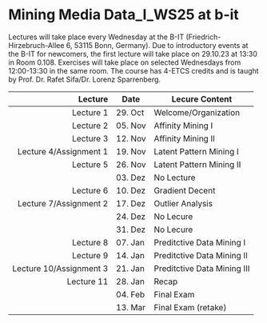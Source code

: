 # Mining Media Data_I_WS25 at b-it

Lectures will take place every Wednesday at the B-IT (Friedrich-Hirzebruch-Allee 6, 53115 Bonn, Germany). Due to introductory events at the B-IT for newcomers, the first lecture will take place on 29.10.23 at 13:30 in Room 0.108. Exercises will take place on selected Wednesdays from 12:00-13:30 in the same room. The course has 4-ETCS credits and is taught by Prof. Dr. Rafet Sifa/Dr. Lorenz Sparrenberg.

|                 Lecture | Date    | Lecure Content              |
| ----------------------: | ------- | --------------------------- |
|               Lecture 1 | 29. Oct | Welcome/Organization        |
|               Lecture 2 | 05. Nov | Affinity Mining I           |
|               Lecture 3 | 12. Nov | Affinity Mining II          |
|  Lecture 4/Assignment 1 | 19. Nov | Latent Pattern Mining I     |
|               Lecture 5 | 26. Nov | Latent Pattern Mining II    |
|                         | 03. Dez | No Lecture                  |
|               Lecture 6 | 10. Dez | Gradient Decent             |
|  Lecture 7/Assignment 2 | 17. Dez | Outlier Analysis            |
|                         | 24. Dez | No Lecure                   |
|                         | 31. Dez | No Lecure                   |
|               Lecture 8 | 07. Jan | Preditctive Data Mining I   |
|               Lecture 9 | 14. Jan | Preditctive Data Mining II  |
| Lecture 10/Assignment 3 | 21. Jan | Preditctive Data Mining III |
|              Lecture 11 | 28. Jan | Recap                       |
|                         | 04. Feb | Final Exam                  |
|                         | 13. Mar | Final Exam (retake)         |
